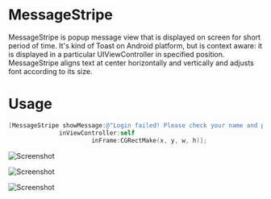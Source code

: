 MessageStripe
=============

MessageStripe is popup message view that is displayed on screen for short period of time.
It's kind of Toast on Android platform, but is context aware: it is displayed in a particular UIViewController in specified position.
MessageStripe aligns text at center horizontally and vertically and adjusts font according to its size.

Usage
===
```objective-c
[MessageStripe showMessage:@"Login failed! Please check your name and password"
              inViewController:self
                       inFrame:CGRectMake(x, y, w, h)];
```

![Screenshot](https://raw.github.com/vlfm/MessageStripe/master/Screenshots/s1.png "(x=5, y=5, w=300, h=65)")

![Screenshot](https://raw.github.com/vlfm/MessageStripe/master/Screenshots/s2.png "(x=20, y=20, w=260, h=65)")

![Screenshot](https://raw.github.com/vlfm/MessageStripe/master/Screenshots/s3.png "(x=20, y=20, w=260, h=110)")